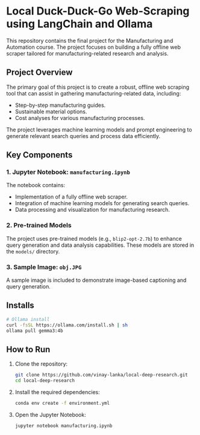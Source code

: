 # Local Duck-Duck-Go Web-Scraping using LangChain and Ollama

This repository contains the final project for the Manufacturing and Automation course. The project focuses on building a fully offline web scraper tailored for manufacturing-related research and analysis.

## Project Overview

The primary goal of this project is to create a robust, offline web scraping tool that can assist in gathering manufacturing-related data, including:

- Step-by-step manufacturing guides.
- Sustainable material options.
- Cost analyses for various manufacturing processes.

The project leverages machine learning models and prompt engineering to generate relevant search queries and process data efficiently.

## Key Components

### 1. Jupyter Notebook: `manufacturing.ipynb`
The notebook contains:
- Implementation of a fully offline web scraper.
- Integration of machine learning models for generating search queries.
- Data processing and visualization for manufacturing research.

### 2. Pre-trained Models
The project uses pre-trained models (e.g., `blip2-opt-2.7b`) to enhance query generation and data analysis capabilities. These models are stored in the `models/` directory.

### 3. Sample Image: `obj.JPG`
A sample image is included to demonstrate image-based captioning and query generation.

## Installs
```bash
# Ollama install
curl -fsSL https://ollama.com/install.sh | sh
ollama pull gemma3:4b

```

## How to Run

1. Clone the repository:
   ```bash
   git clone https://github.com/vinay-lanka/local-deep-research.git
   cd local-deep-research

   ```
2. Install the required dependencies:
   ```bash
   conda env create -f environment.yml
   ```
3. Open the Jupyter Notebook:
   ```bash
   jupyter notebook manufacturing.ipynb
   ```